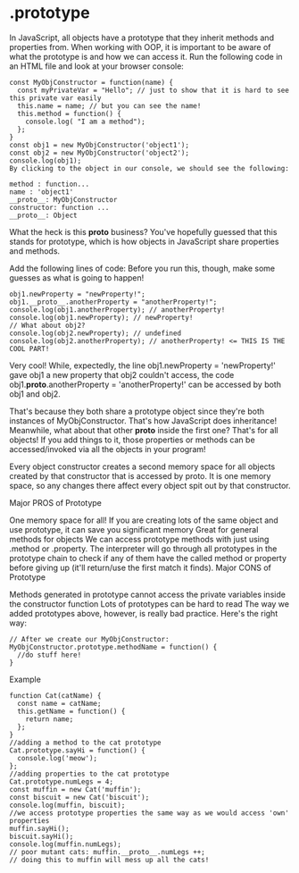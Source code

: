 # .prototype
In JavaScript, all objects have a prototype that they inherit methods and properties from. When working with OOP, it is important to be aware of what the prototype is and how we can access it. Run the following code in an HTML file and look at your browser console:
```
const MyObjConstructor = function(name) {
  const myPrivateVar = "Hello"; // just to show that it is hard to see this private var easily
  this.name = name; // but you can see the name!
  this.method = function() {
    console.log( "I am a method");
  };
}
const obj1 = new MyObjConstructor('object1');
const obj2 = new MyObjConstructor('object2');
console.log(obj1);
By clicking to the object in our console, we should see the following:

method : function...
name : 'object1'
__proto__: MyObjConstructor
constructor: function ...
__proto__: Object
```
What the heck is this __proto__ business? You've hopefully guessed that this stands for prototype, which is how objects in JavaScript share properties and methods.

Add the following lines of code: Before you run this, though, make some guesses as what is going to happen!
```
obj1.newProperty = "newProperty!";
obj1.__proto__.anotherProperty = "anotherProperty!";
console.log(obj1.anotherProperty); // anotherProperty!
console.log(obj1.newProperty); // newProperty!
// What about obj2?
console.log(obj2.newProperty); // undefined
console.log(obj2.anotherProperty); // anotherProperty! <= THIS IS THE COOL PART!
```
Very cool! While, expectedly, the line obj1.newProperty = 'newProperty!' gave obj1 a new property that obj2 couldn't access, the code obj1.__proto__.anotherProperty = 'anotherProperty!' can be accessed by both obj1 and obj2.

That's because they both share a prototype object since they're both instances of MyObjConstructor. That's how JavaScript does inheritance! Meanwhile, what about that other __proto__ inside the first one? That's for all objects! If you add things to it, those properties or methods can be accessed/invoked via all the objects in your program!

Every object constructor creates a second memory space for all objects created by that constructor that is accessed by proto. It is one memory space, so any changes there affect every object spit out by that constructor.

Major PROS of Prototype

One memory space for all! If you are creating lots of the same object and use prototype, it can save you significant memory
Great for general methods for objects
We can access prototype methods with just using .method or .property.
The interpreter will go through all prototypes in the prototype chain to check if any of them have the called method or property before giving up (it'll return/use the first match it finds).
Major CONS of Prototype

Methods generated in prototype cannot access the private variables inside the constructor function
Lots of prototypes can be hard to read
The way we added prototypes above, however, is really bad practice. Here's the right way:
```
// After we create our MyObjConstructor:
MyObjConstructor.prototype.methodName = function() {
  //do stuff here!
}
```
Example
```
function Cat(catName) {
  const name = catName;
  this.getName = function() {
    return name;
  };
}
//adding a method to the cat prototype
Cat.prototype.sayHi = function() {
  console.log('meow');
};
//adding properties to the cat prototype
Cat.prototype.numLegs = 4;
const muffin = new Cat('muffin');
const biscuit = new Cat('biscuit');
console.log(muffin, biscuit);
//we access prototype properties the same way as we would access 'own' properties
muffin.sayHi();
biscuit.sayHi();
console.log(muffin.numLegs);
// poor mutant cats: muffin.__proto__.numLegs ++;
// doing this to muffin will mess up all the cats!
```
